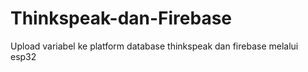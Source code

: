 # Thinkspeak-dan-Firebase
Upload variabel ke platform database thinkspeak dan firebase melalui esp32
